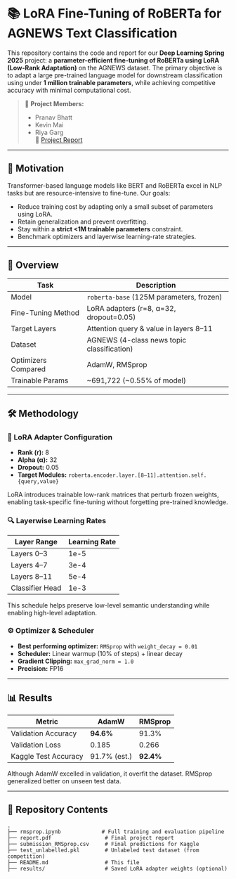 # 📚 LoRA Fine-Tuning of RoBERTa for AGNEWS Text Classification

This repository contains the code and report for our **Deep Learning Spring 2025** project: a **parameter-efficient fine-tuning of RoBERTa using LoRA (Low-Rank Adaptation)** on the AGNEWS dataset. The primary objective is to adapt a large pre-trained language model for downstream classification using under **1 million trainable parameters**, while achieving competitive accuracy with minimal computational cost.

> 🔗 **Project Members:**  
> - Pranav Bhatt  
> - Kevin Mai  
> - Riya Garg  
> 📄 [Project Report](./report.pdf)

---

## 🧠 Motivation

Transformer-based language models like BERT and RoBERTa excel in NLP tasks but are resource-intensive to fine-tune. Our goals:
- Reduce training cost by adapting only a small subset of parameters using LoRA.
- Retain generalization and prevent overfitting.
- Stay within a **strict <1M trainable parameters** constraint.
- Benchmark optimizers and layerwise learning-rate strategies.

---

## 🚀 Overview

| Task                | Description                                     |
|---------------------|-------------------------------------------------|
| Model               | `roberta-base` (125M parameters, frozen)        |
| Fine-Tuning Method  | LoRA adapters (r=8, α=32, dropout=0.05)         |
| Target Layers       | Attention query & value in layers 8–11          |
| Dataset             | AGNEWS (4-class news topic classification)      |
| Optimizers Compared | AdamW, RMSprop                                  |
| Trainable Params    | ~691,722 (~0.55% of model)                      |

---

## 🛠️ Methodology

### 🔧 LoRA Adapter Configuration
- **Rank (r):** 8  
- **Alpha (α):** 32  
- **Dropout:** 0.05  
- **Target Modules:** `roberta.encoder.layer.[8–11].attention.self.{query,value}`

LoRA introduces trainable low-rank matrices that perturb frozen weights, enabling task-specific fine-tuning without forgetting pre-trained knowledge.

### 🔍 Layerwise Learning Rates

| Layer Range       | Learning Rate |
|-------------------|---------------|
| Layers 0–3        | 1e-5          |
| Layers 4–7        | 3e-4          |
| Layers 8–11       | 5e-4          |
| Classifier Head   | 1e-3          |

This schedule helps preserve low-level semantic understanding while enabling high-level adaptation.

### ⚙️ Optimizer & Scheduler
- **Best performing optimizer:** `RMSprop` with `weight_decay = 0.01`
- **Scheduler:** Linear warmup (10% of steps) + linear decay
- **Gradient Clipping:** `max_grad_norm = 1.0`
- **Precision:** FP16

---

## 📊 Results

| Metric               | AdamW         | RMSprop       |
|----------------------|---------------|---------------|
| Validation Accuracy  | **94.6%**     | 91.3%         |
| Validation Loss      | 0.185         | 0.266         |
| Kaggle Test Accuracy | 91.7% (est.)  | **92.4%**     |

Although AdamW excelled in validation, it overfit the dataset. RMSprop generalized better on unseen test data.

---

## 📁 Repository Contents

```plaintext
.
├── rmsprop.ipynb             # Full training and evaluation pipeline
├── report.pdf                 # Final project report
├── submission_RMSprop.csv     # Final predictions for Kaggle
├── test_unlabelled.pkl        # Unlabeled test dataset (from competition)
├── README.md                  # This file
├── results/                   # Saved LoRA adapter weights (optional)
